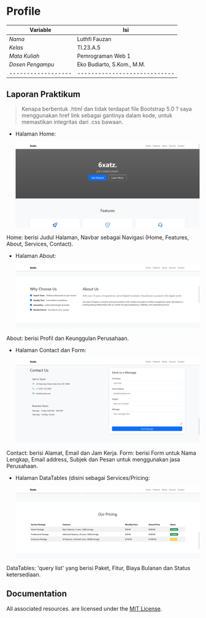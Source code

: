 # Profile
| Variable         |             Isi            |
|------------------|----------------------------|
| *Nama*           |        Luthfi Fauzan      |
| *Kelas*          |          TI.23.A.5         |
| *Mata Kuliah*    |     Pemrograman Web 1     |
| *Dosen Pengampu* | Eko Budiarto, S.Kom., M.M.  |
|------------------|----------------------------|

## Laporan Praktikum

> Kenapa berbentuk .html dan tidak terdapat file Bootstrap 5.0 ? saya menggunakan href link sebagai gantinya dalam kode, untuk memastikan integritas dari .css bawaan.

- Halaman Home:

  <p align="left">
    <img src="/ss/home.png" width="600">
  </p>

Home: berisi Judul Halaman, Navbar sebagai Navigasi (Home, Features, About, Services, Contact).

- Halaman About:

  <p align="left">
    <img src="/ss/about.png" width="600">
  </p>

About: berisi Profil dan Keunggulan Perusahaan.

- Halaman Contact dan Form:

  <p align="left">
    <img src="/ss/contact.png" width="600">
  </p>

Contact: berisi Alamat, Email dan Jam Kerja.
Form: berisi Form untuk Nama Lengkap, Email address, Subjek dan Pesan untuk menggunakan jasa Perusahaan.

- Halaman DataTables (disini sebagai Services/Pricing:

  <p align="left">
    <img src="/ss/datatables.png" width="600">
  </p>

DataTables: 'query list' yang berisi Paket, Fitur, Biaya Bulanan dan Status ketersediaan.

## Documentation

All associated resources. are licensed under the [MIT License](https://mit-license.org/).

